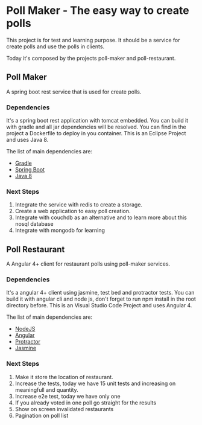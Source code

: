 # Poll Maker - The easy way to create polls

This project is for test and learning purpose.
It should be a service for create polls and use the polls in clients.

Today it's composed by the projects poll-maker and poll-restaurant.

## Poll Maker

A spring boot rest service that is used for create polls.

### Dependencies

It's a spring boot rest application with tomcat embedded.
You can build it with gradle and all jar dependencies will be resolved.
You can find in the project a Dockerfile to deploy in you container.
This is an Eclipse Project and uses Java 8.

The list of main dependencies are:
* [Gradle](https://gradle.org/)
* [Spring Boot](https://projects.spring.io/spring-boot/)
* [Java 8](http://www.oracle.com/technetwork/java/javase/downloads/jdk8-downloads-2133151.html)

### Next Steps

1. Integrate the service with redis to create a storage.
2. Create a web application to easy poll creation.
3. Integrate with couchdb as an alternative and to learn more about this nosql database
4. Integrate with mongodb for learning

## Poll Restaurant

A Angular 4+ client for restaurant polls using poll-maker services.

### Dependencies

It's a angular 4+ client using jasmine, test bed and protractor tests.
You can build it with angular cli and node js, don't forget to run npm install in the root directory before.
This is an Visual Studio Code Project and uses Angular 4.

The list of main dependencies are:
* [NodeJS](https://nodejs.org/en/)
* [Angular](https://angular.io/)
* [Protractor](http://www.protractortest.org)
* [Jasmine](https://jasmine.github.io/)

### Next Steps

1. Make it store the location of restaurant.
2. Increase the tests, today we have 15 unit tests and increasing on meaningfull and quantity.
3. Increase e2e test, today we have only one
4. If you already voted in one poll go straight for the results
5. Show on screen invalidated restaurants
6. Pagination on poll list